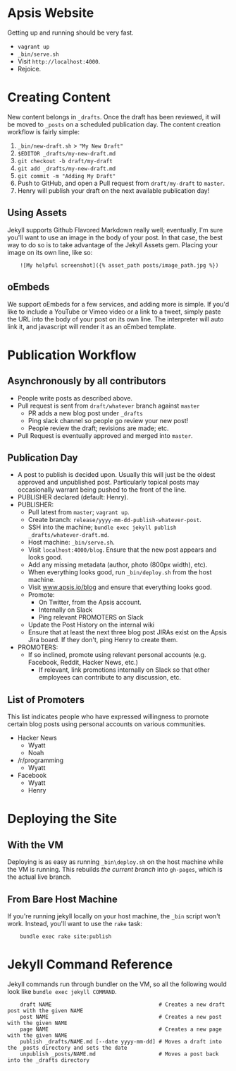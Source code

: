 # Apsis Website

Getting up and running should be very fast.

- `vagrant up`
- `_bin/serve.sh`
- Visit `http://localhost:4000`.
- Rejoice.

# Creating Content

New content belongs in `_drafts`. Once the draft has been reviewed, it will be moved to `_posts` on a scheduled publication day. The content creation workflow is fairly simple:

1. `_bin/new-draft.sh` > `"My New Draft"`
2. `$EDITOR _drafts/my-new-draft.md`
3. `git checkout -b draft/my-draft`
4. `git add _drafts/my-new-draft.md`
5. `git commit -m "Adding My Draft"`
6. Push to GitHub, and open a Pull request from `draft/my-draft` to `master`.
7. Henry will publish your draft on the next available publication day!

## Using Assets

Jekyll supports Github Flavored Markdown really well; eventually, I'm sure you'll want to use an image in the body of your post. In that case, the best way to do so is to take advantage of the Jekyll Assets gem. Placing your image on its own line, like so:

```
    ![My helpful screenshot]({% asset_path posts/image_path.jpg %})
```

## oEmbeds

We support oEmbeds for a few services, and adding more is simple. If you'd like to include a YouTube or Vimeo video or a link to a tweet, simply paste the URL into the body of your post on its own line. The interpreter will auto link it, and javascript will render it as an oEmbed template.

# Publication Workflow

## Asynchronously by all contributors

- People write posts as described above.
- Pull request is sent from `draft/whatever` branch against `master`
    - PR adds a new blog post under `_drafts`
    - Ping slack channel so people go review your new post!
    - People review the draft; revisions are made; etc.
- Pull Request is eventually approved and merged into `master`.

## Publication Day

- A post to publish is decided upon. Usually this will just be the oldest approved and unpublished post. Particularly topical posts may occasionally warrant being pushed to the front of the line.
- PUBLISHER declared (default: Henry).
- PUBLISHER:
    - Pull latest from `master`; `vagrant up`.
    - Create branch: `release/yyyy-mm-dd-publish-whatever-post`.
    - SSH into the machine; `bundle exec jekyll publish _drafts/whatever-draft.md`.
    - Host machine: `_bin/serve.sh`.
    - Visit `localhost:4000/blog`. Ensure that the new post appears and looks good.
    - Add any missing metadata (author, photo (800px width), etc).
    - When everything looks good, run `_bin/deploy.sh` from the host machine.
    - Visit www.apsis.io/blog and ensure that everything looks good.
    - Promote:
        - On Twitter, from the Apsis account.
        - Internally on Slack
        - Ping relevant PROMOTERS on Slack
    - Update the Post History on the internal wiki
    - Ensure that at least the next three blog post JIRAs exist on the Apsis Jira board. If they don't, ping Henry to create them.
- PROMOTERS:
    - If so inclined, promote using relevant personal accounts (e.g. Facebook, Reddit, Hacker News, etc.)
        - If relevant, link promotions internally on Slack so that other employees can contribute to any discussion, etc.

## List of Promoters

This list indicates people who have expressed willingness to promote certain blog posts using personal accounts on various communities.

- Hacker News
    - Wyatt
    - Noah
- /r/programming
    - Wyatt
- Facebook
    - Wyatt
    - Henry

# Deploying the Site

## With the VM

Deploying is as easy as running `_bin\deploy.sh` on the host machine while the VM is running. This rebuilds *the current branch* into `gh-pages`, which is the actual live branch.

## From Bare Host Machine

If you're running jekyll locally on your host machine, the `_bin` script won't work. Instead, you'll want to use the `rake` task:

```
    bundle exec rake site:publish
```

# Jekyll Command Reference

Jekyll commands run through bundler on the VM, so all the following would look like `bundle exec jekyll COMMAND`.

```
    draft NAME                                  # Creates a new draft post with the given NAME
    post NAME                                   # Creates a new post with the given NAME
    page NAME                                   # Creates a new page with the given NAME
    publish _drafts/NAME.md [--date yyyy-mm-dd] # Moves a draft into the _posts directory and sets the date
    unpublish _posts/NAME.md                    # Moves a post back into the _drafts directory
```
